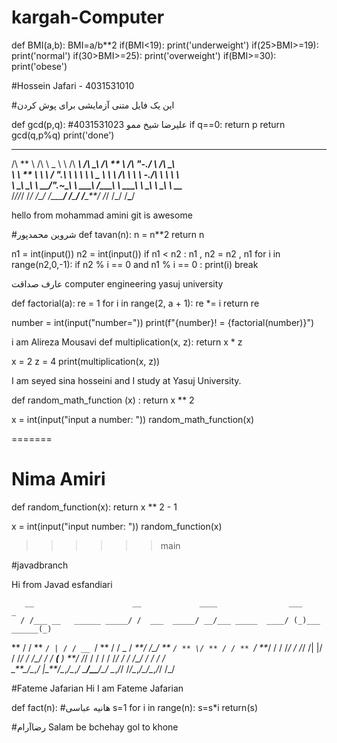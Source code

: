 # kargah-Computer

def BMI(a,b):
BMI=a/b\*\*2
if(BMI<19):
print('underweight')
if(25>BMI>=19):
print('normal')
if(30>BMI>=25):
print('overweight')
if(BMI>=30):
print('obese')

#Hossein Jafari - 4031531010

#این یک فایل متنی آزمایشی برای پوش کردن

def gcd(p,q):
#علیرضا شیخ ممو 4031531023
if q==0: return p
return gcd(q,p%q)
print('done')

---

/\ ** \ /\ \ _ \ \ /\ _**\ /\ **\_\ /\ ** \ /\ "-./ \ /\ **\_\  
\ \ ** \ \ \ \/ ".\ \ \ \ **\ \ \_** \ \ \ \/\ \ \ \ \-./\ \ \ \ **\  
 \ \_\ \_\ \ \_\_/".~\_\ \ \_\_\_**\ \/\_\_**\_\ \ \_\_\_**\ \ \_\ \ \_\ \ \_\_**_\
\/_/\/_/ \/_/ \/\_/ \/\_\_\_**/ \/**\_**/ \/**\_**/ \/_/ \/_/ \/**\_**/

hello from mohammad amini
git is awesome

#شروین محمدپور
def tavan(n):
n = n\*\*2
return n

n1 = int(input())
n2 = int(input())
if n1 < n2 :
n1 , n2 = n2 , n1
for i in range(n2,0,-1):
if n2 % i == 0 and n1 % i == 0 :
print(i)
break

عارف صداقت
computer engineering yasuj university

def factorial(a):
re = 1
for i in range(2, a + 1):
re \*= i
return re

number = int(input("number="))
print(f"{number}! = {factorial(number)}")

i am Alireza Mousavi
def multiplication(x, z):
return x \* z

x = 2
z = 4
print(multiplication(x, z))

I am seyed sina hosseini and I study at Yasuj University.

def random_math_function (x) :
return x \*\* 2

x = int(input("input a number: "))
random_math_function(x)

=======

# Nima Amiri

def random_function(x):
return x \*\* 2 - 1

x = int(input("input number: "))
random_function(x)

> > > > > > main

#javadbranch

Hi from Javad esfandiari

       __                      __             ____                ___            _
      / /___ __   ______ _____/ /  ___  _____/ __/___ _____  ____/ (_)___ ______(_)

** / / ** `/ | / / __ `/ ** / / _ \/ _**/ /\_/ ** `/ ** \/ ** / / ** `/ **_/ /
/ /_/ / /_/ /| |/ / /_/ / /\_/ / / **(** ) **/ /_/ / / / / /_/ / / /\_/ / / / /  
\_**\_/\__,_/ |\_**/\__,_/\__,_/ \_**/\_\_**/\_/ \__,_/_/ /_/\__,_/\_/\__,_/_/ /_/

#Fateme Jafarian
Hi I am Fateme Jafarian

def fact(n):
#هانیه عباسی
s=1
for i in range(n):
s=s\*i
return(s)

#رضاآرام
Salam be bchehay gol to khone

